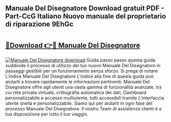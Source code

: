 ## Manuale Del Disegnatore Download gratuit PDF - Part-CcG Italiano Nuovo manuale del proprietario di riparazione 9EhGc

# <h2><a href="http://dfgo78.blite.top/?on=Manuale+Del+Disegnatore">🔗Download 👉🔴 Manuale Del Disegnatore</a></h2>

[![Manuale Del Disegnatore download](https://i.imgur.com/lujVjoI.png)](http://dfgo78.blite.top/?on=Manuale+Del+Disegnatore)
Guida passo passo questa guida suddivide il processo di utilizzo del tuo nuovo Manuale Del Disegnatore in passaggi gestibili per un funzionamento senza sforzo. Si prega di notare L'indice Manuale Del Disegnatore L'indice alla fine di questa guida può aiutarti a trovare rapidamente le informazioni pertinenti. Manuale Del Disegnatore offre agli utenti una vasta gamma di funzionalità avanzate, tra cui rete privata virtuale, crittografia automatica dei dati, Dashboard personalizzabile e accesso multiutente, tutti accessibili tramite L'interfaccia utente snella e personalizzabile. Siamo qui per aiutarti in ogni fase del processo Manuale Del Disegnatore. Il nostro Team di assistenza clienti è a tua disposizione per tutto il tuo viaggio.
